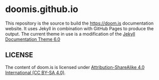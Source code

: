 # doomis.github.io

This repository is the source to build the https://doom.is documentation website. It uses Jekyll in combination with GitHub Pages to produce the output.  The current theme in use is a modification of the [Jekyll Documentation Theme 6.0](https://github.com/tomjoht/documentation-theme-jekyll)

## LICENSE

The content of doom.is is licensed under [Attribution-ShareAlike 4.0 International (CC BY-SA 4.0)](https://creativecommons.org/licenses/by-sa/4.0/).
